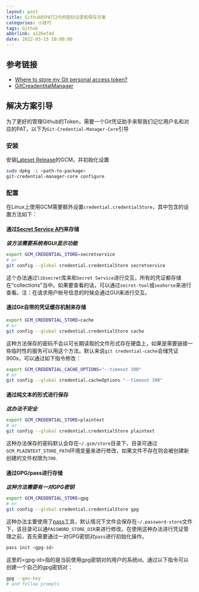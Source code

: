 ```yaml
---
layout: post
title: Github的PAT口令的密码记录和保存方案
categories: 小技巧
tags: Github
abbrlink: a126ef4d
date: 2022-03-15 10:00:00
---
```


## 参考链接

* [Where to store my Git personal access token?](https://stackoverflow.com/a/51505417)
* [GitCreadentitalManager](https://github.com/GitCredentialManager/git-credential-manager/blob/main/docs/credstores.md)

## 解决方案引导

为了更好的管理Github的Token，需要一个Git凭证助手来帮我们记忆用户名和对应的PAT，以下为`Git-Credential-Manager-Core`引导

### 安装

安装[Lateset Release](https://github.com/microsoft/Git-Credential-Manager-Core/releases/)的GCM，并初始化设置

   ```bash
   sudo dpkg -i <path-to-package>
   git-credential-manager-core configure
   ```

### 配置

在Linux上使用GCM需要额外设置`credential.credentialStore`，其中包含的设置方法如下：

#### 通过[Secret Service API](https://specifications.freedesktop.org/secret-service/latest/)来存储
  
***该方法需要系统有GUI显示功能***

```bash
export GCM_CREDENTIAL_STORE=secretservice
# or
git config --global credential.credentialStore secretservice
```

这个办法通过`libsecret`库来和`Secret Service`进行交互，所有的凭证都存储在“collections”当中。如果要查看的话，可以通过`secret-tool`或`seahorse`来进行查看。注：在请求用户帐号信息的时候会通过GUI来进行交互。

#### 通过Git自带的凭证缓存机制来存储

```bash
export GCM_CREDENTIAL_STORE=cache
# or
git config --global credential.credentialStore cache
```

这种方法保存的密码不会以可长期读取的文件形式存在硬盘上，如果是需要链接一些临时性的服务可以用这个方法。默认来说`git credential-cache`会储凭证900s，可以通过如下指令修改：

```bash
export GCM_CREDENTIAL_CACHE_OPTIONS="--timeout 300"
# or
git config --global credential.cacheOptions "--timeout 300"
```

#### 通过纯文本的形式进行保存
  
***这办法不安全***

```bash
export GCM_CREDENTIAL_STORE=plaintext
# or
git config --global credential.credentialStore plaintext
```

这种办法保存的密码默认会存在`~/.gcm/store`目录下，目录可通过`GCM_PLAINTEXT_STORE_PATH`环境变量来进行修改，如果文件不存在则会被创建新创建的文件权限为`700`.

#### 通过GPG/pass进行存储

***这种方法需要有一对GPG密钥***

```bash
export GCM_CREDENTIAL_STORE=gpg
# or
git config --global credential.credentialStore gpg
```

这种办法主要使用了[pass](https://www.passwordstore.org/)工具，默认情况下文件会保存在`~/.password-store`文件下，该目录可以通`PASSWORD_STORE_DIR`来进行修改。在使用这种办法进行凭证管理之前，首先需要通过一对GPG密钥对`pass`进行初始化操作。

```bash
pass init <gpg-id>
```

这里的\<gpg-id\>指的是当前使用gpg密钥对的用户的系统id。通过以下指令可以创建一个自己的gpg密钥对：

```bash
gpg --gen-key
# and follow prompts
```
